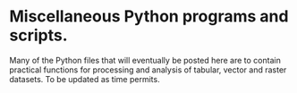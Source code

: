 # Miscellaneous Python programs and scripts. 

Many of the Python files that will eventually be posted here are to contain practical functions for processing and analysis of tabular, vector and raster datasets. To be updated as time permits.

